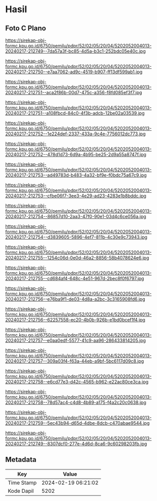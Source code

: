 # Hasil

## Foto C Plano

https://sirekap-obj-formc.kpu.go.id/6750/pemilu/pdpr/52/02/05/20/04/5202052004013-20240217-212749--7da57a3f-bc85-4d5a-b3c1-252bdc05e40c.jpg

https://sirekap-obj-formc.kpu.go.id/6750/pemilu/pdpr/52/02/05/20/04/5202052004013-20240217-212750--e7aa7062-ad9c-4519-b907-ff13df599ab1.jpg

https://sirekap-obj-formc.kpu.go.id/6750/pemilu/pdpr/52/02/05/20/04/5202052004013-20240217-212751--aca2f86b-00d7-475c-a356-f8fd085ef3f7.jpg

https://sirekap-obj-formc.kpu.go.id/6750/pemilu/pdpr/52/02/05/20/04/5202052004013-20240217-212751--a108fbcd-84c0-4f3b-adcb-12be02a03539.jpg

https://sirekap-obj-formc.kpu.go.id/6750/pemilu/pdpr/52/02/05/20/04/5202052004013-20240217-212752--1e224def-2337-433a-9c4e-7756012dc773.jpg

https://sirekap-obj-formc.kpu.go.id/6750/pemilu/pdpr/52/02/05/20/04/5202052004013-20240217-212752--478d1d73-6d9a-4b95-be25-2d9a55a8747f.jpg

https://sirekap-obj-formc.kpu.go.id/6750/pemilu/pdpr/52/02/05/20/04/5202052004013-20240217-212753--ad49783d-b483-4a32-bf9e-f0bdc75a67c9.jpg

https://sirekap-obj-formc.kpu.go.id/6750/pemilu/pdpr/52/02/05/20/04/5202052004013-20240217-212753--cfbe06f7-3ee3-4e29-ad23-4283e1b8bddc.jpg

https://sirekap-obj-formc.kpu.go.id/6750/pemilu/pdpr/52/02/05/20/04/5202052004013-20240217-212754--86857d10-2aa3-47f0-90e1-03d4c6ce056a.jpg

https://sirekap-obj-formc.kpu.go.id/6750/pemilu/pdpr/52/02/05/20/04/5202052004013-20240217-212754--d3839605-5896-4ef7-811b-4c30e9c73943.jpg

https://sirekap-obj-formc.kpu.go.id/6750/pemilu/pdpr/52/02/05/20/04/5202052004013-20240217-212755--1254c06d-0e0d-46a2-8856-58b4078624e6.jpg

https://sirekap-obj-formc.kpu.go.id/6750/pemilu/pdpr/52/02/05/20/04/5202052004013-20240217-212755--cd684af4-648c-4e51-967d-2bec8f0f6797.jpg

https://sirekap-obj-formc.kpu.go.id/6750/pemilu/pdpr/52/02/05/20/04/5202052004013-20240217-212756--e76ba9f1-de03-4d8a-a2bc-3c3165908fd6.jpg

https://sirekap-obj-formc.kpu.go.id/6750/pemilu/pdpr/52/02/05/20/04/5202052004013-20240217-212756--62257558-ec20-4b0b-926b-e1bd0bcef1f4.jpg

https://sirekap-obj-formc.kpu.go.id/6750/pemilu/pdpr/52/02/05/20/04/5202052004013-20240217-212757--e0aa0edf-5577-41c9-aa96-286433814205.jpg

https://sirekap-obj-formc.kpu.go.id/6750/pemilu/pdpr/52/02/05/20/04/5202052004013-20240217-212757--309a03f4-f63a-44eb-a9bf-5bc6117d09c8.jpg

https://sirekap-obj-formc.kpu.go.id/6750/pemilu/pdpr/52/02/05/20/04/5202052004013-20240217-212758--e6cd77e3-d42c-4565-b962-e22ac80ce3ca.jpg

https://sirekap-obj-formc.kpu.go.id/6750/pemilu/pdpr/52/02/05/20/04/5202052004013-20240217-212758--78d57ac4-c4d8-4b89-a175-f4a2c20c0638.jpg

https://sirekap-obj-formc.kpu.go.id/6750/pemilu/pdpr/52/02/05/20/04/5202052004013-20240217-212759--5ec43b94-d65d-4dbe-8dcb-c470abae9544.jpg

https://sirekap-obj-formc.kpu.go.id/6750/pemilu/pdpr/52/02/05/20/04/5202052004013-20240217-212749--8307dcf0-277e-4d6d-8ca6-9c60298203fb.jpg


## Metadata

| Key        | Value               |
| ---------- | ------------------- |
| Time Stamp | 2024-02-19 06:21:02 |
| Kode Dapil | 5202                |




